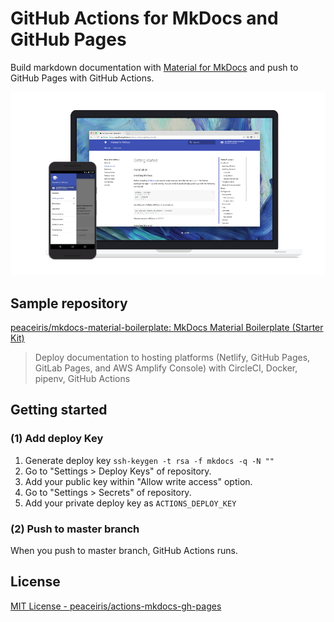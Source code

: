 # GitHub Actions for MkDocs and GitHub Pages

Build markdown documentation with [Material for MkDocs] and push to GitHub Pages with GitHub Actions.

[Material for MkDocs]: https://github.com/squidfunk/mkdocs-material

![material.png](https://raw.githubusercontent.com/peaceiris/mkdocs-material-boilerplate/master/docs/images/material.png)



## Sample repository

[peaceiris/mkdocs-material-boilerplate: MkDocs Material Boilerplate (Starter Kit)]

>  Deploy documentation to hosting platforms (Netlify, GitHub Pages, GitLab Pages, and AWS Amplify Console) with CircleCI, Docker, pipenv, GitHub Actions

[peaceiris/mkdocs-material-boilerplate: MkDocs Material Boilerplate (Starter Kit)]: https://github.com/peaceiris/mkdocs-material-boilerplate



## Getting started

### (1) Add deploy Key

1. Generate deploy key `ssh-keygen -t rsa -f mkdocs -q -N ""`
2. Go to "Settings > Deploy Keys" of repository.
3. Add your public key within "Allow write access" option.
4. Go to "Settings > Secrets" of repository.
5. Add your private deploy key as `ACTIONS_DEPLOY_KEY`

### (2) Push to master branch

When you push to master branch, GitHub Actions runs.



## License

[MIT License - peaceiris/actions-mkdocs-gh-pages]

[MIT License - peaceiris/actions-mkdocs-gh-pages]: https://github.com/peaceiris/actions-mkdocs-gh-pages/blob/master/LICENSE
